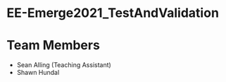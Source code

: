 # EE-Emerge2021_TestAndValidation

# Team Members
* Sean Alling (Teaching Assistant)
* Shawn Hundal
